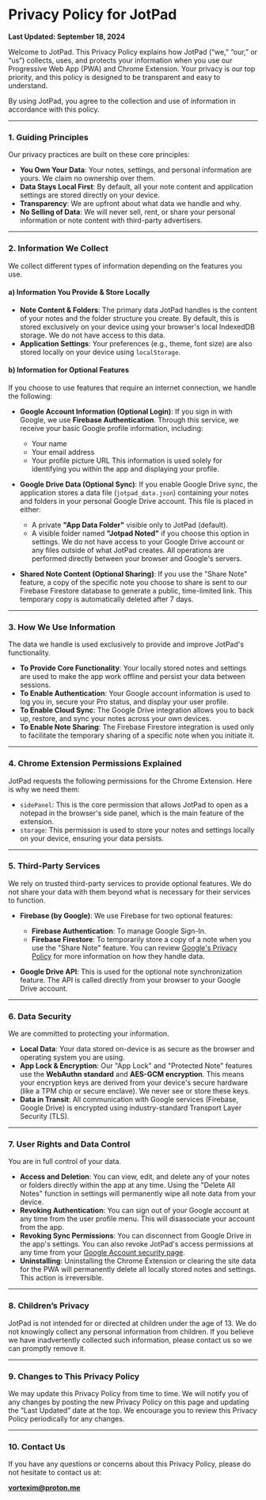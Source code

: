 # Privacy Policy for JotPad

**Last Updated: September 18, 2024**

Welcome to JotPad. This Privacy Policy explains how JotPad (“we,” “our,” or “us”) collects, uses, and protects your information when you use our Progressive Web App (PWA) and Chrome Extension. Your privacy is our top priority, and this policy is designed to be transparent and easy to understand.

By using JotPad, you agree to the collection and use of information in accordance with this policy.

---

### 1. Guiding Principles

Our privacy practices are built on these core principles:

*   **You Own Your Data**: Your notes, settings, and personal information are yours. We claim no ownership over them.
*   **Data Stays Local First**: By default, all your note content and application settings are stored directly on your device.
*   **Transparency**: We are upfront about what data we handle and why.
*   **No Selling of Data**: We will never sell, rent, or share your personal information or note content with third-party advertisers.

---

### 2. Information We Collect

We collect different types of information depending on the features you use.

#### a) Information You Provide & Store Locally

*   **Note Content & Folders**: The primary data JotPad handles is the content of your notes and the folder structure you create. By default, this is stored exclusively on your device using your browser's local IndexedDB storage. We do not have access to this data.
*   **Application Settings**: Your preferences (e.g., theme, font size) are also stored locally on your device using `localStorage`.

#### b) Information for Optional Features

If you choose to use features that require an internet connection, we handle the following:

*   **Google Account Information (Optional Login)**: If you sign in with Google, we use **Firebase Authentication**. Through this service, we receive your basic Google profile information, including:
    *   Your name
    *   Your email address
    *   Your profile picture URL
    This information is used solely for identifying you within the app and displaying your profile.

*   **Google Drive Data (Optional Sync)**: If you enable Google Drive sync, the application stores a data file (`jotpad_data.json`) containing your notes and folders in your personal Google Drive account. This file is placed in either:
    *   A private **"App Data Folder"** visible only to JotPad (default).
    *   A visible folder named **"Jotpad Noted"** if you choose this option in settings.
    We do not have access to your Google Drive account or any files outside of what JotPad creates. All operations are performed directly between your browser and Google's servers.

*   **Shared Note Content (Optional Sharing)**: If you use the "Share Note" feature, a copy of the specific note you choose to share is sent to our Firebase Firestore database to generate a public, time-limited link. This temporary copy is automatically deleted after 7 days.

---

### 3. How We Use Information

The data we handle is used exclusively to provide and improve JotPad's functionality.

*   **To Provide Core Functionality**: Your locally stored notes and settings are used to make the app work offline and persist your data between sessions.
*   **To Enable Authentication**: Your Google account information is used to log you in, secure your Pro status, and display your user profile.
*   **To Enable Cloud Sync**: The Google Drive integration allows you to back up, restore, and sync your notes across your own devices.
*   **To Enable Note Sharing**: The Firebase Firestore integration is used only to facilitate the temporary sharing of a specific note when you initiate it.

---

### 4. Chrome Extension Permissions Explained

JotPad requests the following permissions for the Chrome Extension. Here is why we need them:

*   `sidePanel`: This is the core permission that allows JotPad to open as a notepad in the browser's side panel, which is the main feature of the extension.
*   `storage`: This permission is used to store your notes and settings locally on your device, ensuring your data persists.

---

### 5. Third-Party Services

We rely on trusted third-party services to provide optional features. We do not share your data with them beyond what is necessary for their services to function.

*   **Firebase (by Google)**: We use Firebase for two optional features:
    *   **Firebase Authentication**: To manage Google Sign-In.
    *   **Firebase Firestore**: To temporarily store a copy of a note when you use the "Share Note" feature.
    You can review [Google's Privacy Policy](https://policies.google.com/privacy) for more information on how they handle data.

*   **Google Drive API**: This is used for the optional note synchronization feature. The API is called directly from your browser to your Google Drive account.

---

### 6. Data Security

We are committed to protecting your information.

*   **Local Data**: Your data stored on-device is as secure as the browser and operating system you are using.
*   **App Lock & Encryption**: Our "App Lock" and "Protected Note" features use the **WebAuthn standard** and **AES-GCM encryption**. This means your encryption keys are derived from your device's secure hardware (like a TPM chip or secure enclave). We never see or store these keys.
*   **Data in Transit**: All communication with Google services (Firebase, Google Drive) is encrypted using industry-standard Transport Layer Security (TLS).

---

### 7. User Rights and Data Control

You are in full control of your data.

*   **Access and Deletion**: You can view, edit, and delete any of your notes or folders directly within the app at any time. Using the "Delete All Notes" function in settings will permanently wipe all note data from your device.
*   **Revoking Authentication**: You can sign out of your Google account at any time from the user profile menu. This will disassociate your account from the app.
*   **Revoking Sync Permissions**: You can disconnect from Google Drive in the app's settings. You can also revoke JotPad's access permissions at any time from your [Google Account security page](https://myaccount.google.com/permissions).
*   **Uninstalling**: Uninstalling the Chrome Extension or clearing the site data for the PWA will permanently delete all locally stored notes and settings. This action is irreversible.

---

### 8. Children’s Privacy

JotPad is not intended for or directed at children under the age of 13. We do not knowingly collect any personal information from children. If you believe we have inadvertently collected such information, please contact us so we can promptly remove it.

---

### 9. Changes to This Privacy Policy

We may update this Privacy Policy from time to time. We will notify you of any changes by posting the new Privacy Policy on this page and updating the “Last Updated” date at the top. We encourage you to review this Privacy Policy periodically for any changes.

---

### 10. Contact Us

If you have any questions or concerns about this Privacy Policy, please do not hesitate to contact us at:

**vortexim@proton.me** 
